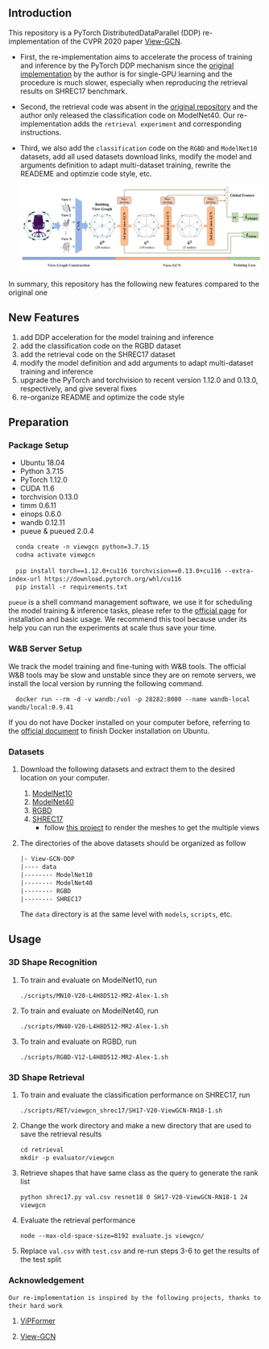 ## Introduction
This repository is a PyTorch DistributedDataParallel (DDP) re-implementation of the CVPR 2020 paper [View-GCN](https://openaccess.thecvf.com/content_CVPR_2020/html/Wei_View-GCN_View-Based_Graph_Convolutional_Network_for_3D_Shape_Analysis_CVPR_2020_paper.html). 


* First, the re-implementation aims to accelerate the process of training and inference by the PyTorch DDP mechanism since
the [original implementation](https://github.com/weixmath/view-GCN) by the author is for single-GPU learning
and the procedure is much slower, especially when reproducing the retrieval results on SHREC17 benchmark. 

* Second, the retrieval code was absent in the [original repository](https://github.com/weixmath/view-GCN) and 
the author only released the classification code on ModelNet40. Our re-implementation adds the `retrieval experiment` and corresponding instructions. 

* Third, we also add the `classification` code on the `RGBD` and `ModelNet10` datasets, add all used datasets download links, modify the model and arguments definition to adapt multi-dataset training, 
rewrite the READEME and optimzie code style, etc.

    ![](images/viewgcn_architecture.png)

In summary, this repository has the following new features compared to the original one

## New Features
1. add DDP acceleration for the model training and inference
2. add the classification code on the RGBD dataset
3. add the retrieval code on the SHREC17 dataset
4. modify the model definition and add arguments to adapt multi-dataset training and inference 
5. upgrade the PyTorch and torchvision to recent version 1.12.0 and 0.13.0, respectively, and give several fixes
6. re-organize README and optimize the code style

## Preparation
### Package Setup
* Ubuntu 18.04
* Python 3.7.15
* PyTorch 1.12.0
* CUDA 11.6
* torchvision 0.13.0
* timm 0.6.11
* einops 0.6.0
* wandb 0.12.11
* pueue & pueued 2.0.4

```shell
  conda create -n viewgcn python=3.7.15
  codna activate viewgcn

  pip install torch==1.12.0+cu116 torchvision==0.13.0+cu116 --extra-index-url https://download.pytorch.org/whl/cu116
  pip install -r requirements.txt
```

`pueue` is a shell command management software, we use it for scheduling the model training & inference tasks, please refer to the [official page](https://github.com/Nukesor/pueue) for installation and basic usage. 
We recommend this tool because under its help you can run the experiments at scale thus save your time. 

### W&B Server Setup
We track the model training and fine-tuning with W&B tools. The official W&B tools may be slow and unstable since 
they are on remote servers, we install the local version by running the following command. 

```shell
  docker run --rm -d -v wandb:/vol -p 28282:8080 --name wandb-local wandb/local:0.9.41
```

If you do not have Docker installed on your computer before, referring to the [official document](https://docs.docker.com/engine/install/ubuntu/) to finish Docker installation on Ubuntu.

### Datasets
1. Download the following datasets and extract them to the desired location on your computer. 
    1. [ModelNet10](https://data.airc.aist.go.jp/kanezaki.asako/data/modelnet10v2png_ori2.tar)
    2. [ModelNet40](https://data.airc.aist.go.jp/kanezaki.asako/data/modelnet40v2png_ori4.tar)
    3. [RGBD](https://rgbd-dataset.cs.washington.edu/dataset/)
    4. [SHREC17](https://shapenet.cs.stanford.edu/shrec17/)
        - follow [this project](https://github.com/kanezaki/SHREC2017_track3) to render the meshes to get the multiple views

2. The directories of the above datasets should be organized as follow 
    ```
    |- View-GCN-DDP
    |---- data
    |-------- ModelNet10
    |-------- ModelNet40
    |-------- RGBD
    |-------- SHREC17
    ```
    The `data` directory is at the same level with `models`, `scripts`, etc.

## Usage
### 3D Shape Recognition
1. To train and evaluate on ModelNet10, run
    ```shell
    ./scripts/MN10-V20-L4H8D512-MR2-Alex-1.sh
    ```

2. To train and evaluate on ModelNet40, run
    ```shell
    ./scripts/MN40-V20-L4H8D512-MR2-Alex-1.sh
    ```

3. To train and evaluate on RGBD, run
    ```shell
    ./scripts/RGBD-V12-L4H8D512-MR2-Alex-1.sh
    ```

### 3D Shape Retrieval
1. To train and evaluate the classification performance on SHREC17, run
    ```shell
    ./scripts/RET/viewgcn_shrec17/SH17-V20-ViewGCN-RN18-1.sh
    ```

2. Change the work directory and make a new directory that are used to save the retrieval results
    ```
    cd retrieval
    mkdir -p evaluator/viewgcn
    ```

3. Retrieve shapes that have same class as the query to generate the rank list
    ```
    python shrec17.py val.csv resnet18 0 SH17-V20-ViewGCN-RN18-1 24 viewgcn
    ```

4. Evaluate the retrieval performance
    ```
    node --max-old-space-size=8192 evaluate.js viewgcn/
    ```

5. Replace `val.csv` with `test.csv` and re-run steps 3-6 to get the results of the test split

### Acknowledgement
    Our re-implementation is inspired by the following projects, thanks to their hard work
1. [ViPFormer](https://github.com/auniquesun/ViPFormer)

2. [View-GCN](https://github.com/weixmath/view-GCN)